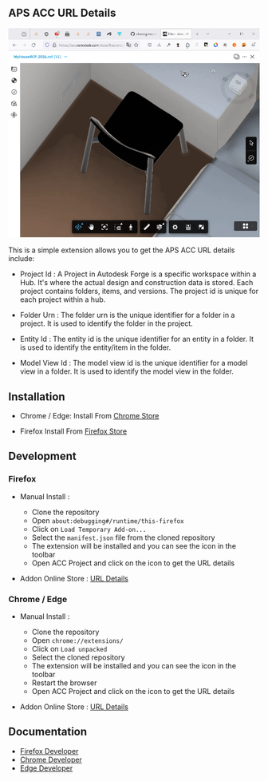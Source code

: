 ## APS ACC URL Details

![](/docs/firefox_yumhE9fZ2D.gif)

This is a simple extension allows you to get the APS ACC URL details include: 

- Project Id : A Project in Autodesk Forge is a specific workspace within a Hub. It's where the actual design and construction data is stored. Each project contains folders, items, and versions. The project id is unique for each project within a hub.

- Folder Urn : The folder urn is the unique identifier for a folder in a project. It is used to identify the folder in the project.
- Entity Id : The entity id is the unique identifier for an entity in a folder. It is used to identify the entity/item in the folder.
- Model View Id : The model view id is the unique identifier for a model view in a folder. It is used to identify the model view in the folder.

## Installation

- Chrome / Edge: Install From [Chrome Store](https://chromewebstore.google.com/detail/url-details-acc-extension/jjjpiegllaokfphbppbfenphdfmdhbjc)

- Firefox Install From [Firefox Store](https://addons.mozilla.org/en-US/firefox/addon/url-details-acc/)

## Development

### Firefox

- Manual Install :
    - Clone the repository
    - Open `about:debugging#/runtime/this-firefox`
    - Click on `Load Temporary Add-on...`
    - Select the `manifest.json` file from the cloned repository
    - The extension will be installed and you can see the icon in the toolbar
    - Open ACC Project and click on the icon to get the URL details

- Addon Online Store : [URL Details](https://addons.mozilla.org/en-US/firefox/addon/url-details-acc/)

### Chrome / Edge

- Manual Install :
    - Clone the repository
    - Open `chrome://extensions/`
    - Click on `Load unpacked`
    - Select the cloned repository
    - The extension will be installed and you can see the icon in the toolbar
    - Restart the browser
    - Open ACC Project and click on the icon to get the URL details

- Addon Online Store : [URL Details](...)

## Documentation 

- [Firefox Developer](https://addons.mozilla.org/en-US/developers/addon/url-details-acc/edit)
- [Chrome Developer](https://chrome.google.com/webstore/devconsole/)
- [Edge Developer](https://partner.microsoft.com/en-us/dashboard/microsoftedge/overview)
